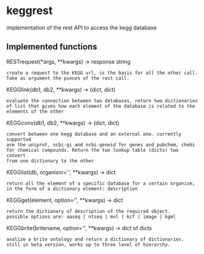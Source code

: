 keggrest
========

implementation of the rest API to access the kegg database

Implemented functions
--------

RESTrequest(*args, **kwargs) -> response string

    create a request to the KEGG url, is the basis for all the other call.
    Take as argument the pieces of the rest call.

KEGGlink(db1, db2, **kwargs) -> (dict, dict)

    evaluate the connection between two databases, return two dictionaries
    of list that gives how each element of the database is related to the
    elements of the other

KEGGconv(db1, db2, **kwargs) -> (dict, dict)

    convert between one kegg database and an external one. currently supported
    are the uniprot, ncbi-gi and ncbi-geneid for genes and pubchem, chebi
    for chemical compounds. Return the two lookup table (dicts) two convert
    from one dictionary to the other

KEGGlist(db, organism='', **kwargs) -> dict

    return all the element of a specific database for a certain organism,
    in the form of a dictionary element: description

KEGGget(element, option='', **kwargs) -> dict

    return the dictionary of description of the required object.
    possible options are: aaseq | ntseq | mol | kcf | image | kgml

KEGGbrite(britename, option='', **kwargs) -> dict of dicts

    analize a brite ontology and return a dictionary of dictionaries.
    still in beta version, works up to three level of hierarchy.